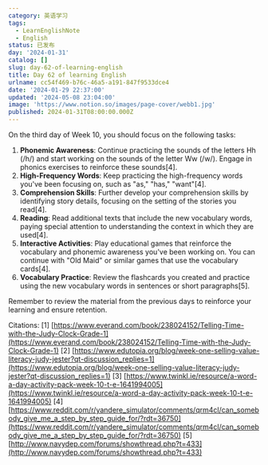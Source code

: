 ```yaml
---
category: 英语学习
tags:
  - LearnEnglishNote
  - English
status: 已发布
day: '2024-01-31'
catalog: []
slug: day-62-of-learning-english
title: Day 62 of learning English
urlname: cc54f469-b76c-46a5-a191-847f9533dce4
date: '2024-01-29 22:37:00'
updated: '2024-05-08 23:04:00'
image: 'https://www.notion.so/images/page-cover/webb1.jpg'
published: 2024-01-31T08:00:00.000Z
---
```


On the third day of Week 10, you should focus on the following tasks:

1. **Phonemic Awareness**: Continue practicing the sounds of the letters Hh (/h/) and start working on the sounds of the letter Ww (/w/). Engage in phonics exercises to reinforce these sounds[4].
2. **High-Frequency Words**: Keep practicing the high-frequency words you've been focusing on, such as "as," "has," "want"[4].
3. **Comprehension Skills**: Further develop your comprehension skills by identifying story details, focusing on the setting of the stories you read[4].
4. **Reading**: Read additional texts that include the new vocabulary words, paying special attention to understanding the context in which they are used[4].
5. **Interactive Activities**: Play educational games that reinforce the vocabulary and phonemic awareness you've been working on. You can continue with "Old Maid" or similar games that use the vocabulary cards[4].
6. **Vocabulary Practice**: Review the flashcards you created and practice using the new vocabulary words in sentences or short paragraphs[5].

Remember to review the material from the previous days to reinforce your learning and ensure retention.


Citations:
[1] [https://www.everand.com/book/238024152/Telling-Time-with-the-Judy-Clock-Grade-1](https://www.everand.com/book/238024152/Telling-Time-with-the-Judy-Clock-Grade-1)
[2] [https://www.edutopia.org/blog/week-one-selling-value-literacy-judy-jester?qt-discussion_replies=1](https://www.edutopia.org/blog/week-one-selling-value-literacy-judy-jester?qt-discussion_replies=1)
[3] [https://www.twinkl.ie/resource/a-word-a-day-activity-pack-week-10-t-e-1641994005](https://www.twinkl.ie/resource/a-word-a-day-activity-pack-week-10-t-e-1641994005)
[4] [https://www.reddit.com/r/yandere_simulator/comments/qrm4cl/can_somebody_give_me_a_step_by_step_guide_for/?rdt=36750](https://www.reddit.com/r/yandere_simulator/comments/qrm4cl/can_somebody_give_me_a_step_by_step_guide_for/?rdt=36750)
[5] [http://www.navydep.com/forums/showthread.php?t=433](http://www.navydep.com/forums/showthread.php?t=433)

